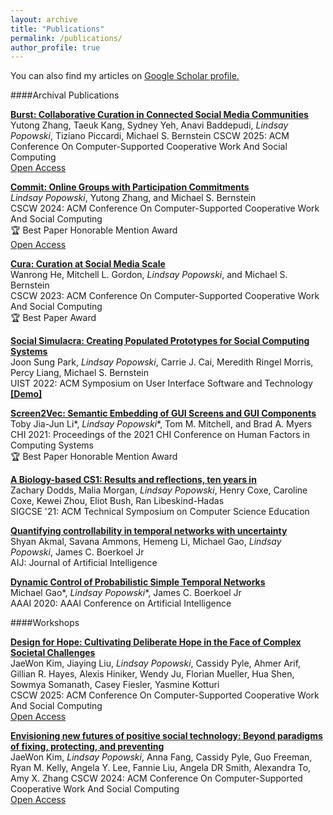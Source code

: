 ```yaml
---
layout: archive
title: "Publications"
permalink: /publications/
author_profile: true
---
```


You can also find my articles on <u>[Google Scholar profile](https://scholar.google.com/citations?user=Ef6K7mQAAAAJ&hl=en).</u>

####Archival Publications

[**Burst: Collaborative Curation in Connected Social Media Communities**](https://doi.org/10.1145/3757563)<br/>
Yutong Zhang, Taeuk Kang, Sydney Yeh, Anavi Baddepudi, *Lindsay Popowski*, Tiziano Piccardi, Michael S. Bernstein
CSCW 2025: ACM Conference On Computer-Supported Cooperative Work And Social Computing<br/>
[Open Access](https://arxiv.org/abs/2508.19768)

[**Commit: Online Groups with Participation Commitments**](https://doi.org/10.1145/3687027)<br/>
*Lindsay Popowski*, Yutong Zhang, and Michael S. Bernstein<br/>
CSCW 2024: ACM Conference On Computer-Supported Cooperative Work And Social Computing<br/>
🏆 Best Paper Honorable Mention Award<br/>
[Open Access](https://arxiv.org/abs/2410.23267)

[**Cura: Curation at Social Media Scale**](https://doi.org/10.1145/3610186)<br/>
Wanrong He, Mitchell L. Gordon, *Lindsay Popowski*, and Michael S. Bernstein<br/>
CSCW 2023: ACM Conference On Computer-Supported Cooperative Work And Social Computing<br/>
🏆 Best Paper Award

[**Social Simulacra: Creating Populated Prototypes for Social Computing Systems**](https://doi.org/10.1145/3526113.3545616)<br/>
Joon Sung Park, *Lindsay Popowski*, Carrie J. Cai, Meredith Ringel Morris, Percy Liang, Michael S. Bernstein<br/>
UIST 2022: ACM Symposium on User Interface Software and Technology<br/>
[**\[Demo\]**](https://social-simulacra.herokuapp.com/)

[**Screen2Vec: Semantic Embedding of GUI Screens and GUI Components**](https://doi.org/10.1145/3411764.3445049)<br/>
Toby Jia-Jun Li\*, *Lindsay Popowski*\*, Tom M. Mitchell, and Brad A. Myers<br/>
CHI 2021: Proceedings of the 2021 CHI Conference on Human Factors in Computing Systems<br/>
🏆 Best Paper Honorable Mention Award

[**A Biology-based CS1: Results and reflections, ten years in**](https://doi.org/10.1145/3408877.3432469)<br/>
Zachary Dodds, Malia Morgan, *Lindsay Popowski*, Henry Coxe, Caroline Coxe, Kewei Zhou, Eliot Bush, Ran Libeskind-Hadas<br/>
SIGCSE '21: ACM Technical Symposium on Computer Science Education<br/>

[**Quantifying controllability in temporal networks with uncertainty**](https://doi.org/10.1016/j.artint.2020.103384)<br/>
Shyan Akmal, Savana Ammons, Hemeng Li, Michael Gao, *Lindsay Popowski*, James C. Boerkoel Jr<br/>
AIJ: Journal of Artificial Intelligence

[**Dynamic Control of Probabilistic Simple Temporal Networks**](https://doi.org/10.1609/aaai.v34i06.6538)<br/>
Michael Gao\*, *Lindsay Popowski*\*, James C. Boerkoel Jr<br/>
AAAI 2020: AAAI Conference on Artificial Intelligence<br/>

####Workshops

[**Design for Hope: Cultivating Deliberate Hope in the Face of Complex Societal Challenges**](https://doi.org/10.1145/3715070.3748287)<br/>
JaeWon Kim, Jiaying Liu, *Lindsay Popowski*, Cassidy Pyle, Ahmer Arif, Gillian R. Hayes, Alexis Hiniker, Wendy Ju, Florian Mueller, Hua Shen, Sowmya Somanath, Casey Fiesler, Yasmine Kotturi<br/>
CSCW 2025: ACM Conference On Computer-Supported Cooperative Work And Social Computing<br/>
[Open Access](https://arxiv.org/abs/2503.07586)

[**Envisioning new futures of positive social technology: Beyond paradigms of fixing, protecting, and preventing**](https://doi.org/10.1145/3678884.3681833)<br/>
JaeWon Kim, *Lindsay Popowski*, Anna Fang, Cassidy Pyle, Guo Freeman, Ryan M. Kelly, Angela Y. Lee, Fannie Liu, Angela DR Smith, Alexandra To, Amy X. Zhang
CSCW 2024: ACM Conference On Computer-Supported Cooperative Work And Social Computing<br/>
[Open Access](https://arxiv.org/abs/2407.17579)

